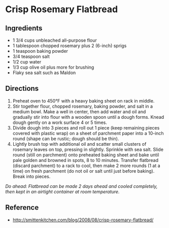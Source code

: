 # Crisp Rosemary Flatbread

## Ingredients
* 1 3/4 cups unbleached all-purpose flour
* 1 tablespoon chopped rosemary plus 2 (6-inch) sprigs
* 1 teaspoon baking powder
* 3/4 teaspoon salt
* 1/2 cup water
* 1/3 cup olive oil plus more for brushing
* Flaky sea salt such as Maldon

## Directions
1. Preheat oven to 450°F with a heavy baking sheet on rack in middle.
2. Stir together flour, chopped rosemary, baking powder, and salt in a medium bowl. Make a well in center, then add water and oil and gradually stir into flour with a wooden spoon until a dough forms. Knead dough gently on a work surface 4 or 5 times.
3. Divide dough into 3 pieces and roll out 1 piece (keep remaining pieces covered with plastic wrap) on a sheet of parchment paper into a 10-inch round (shape can be rustic; dough should be thin).
4. Lightly brush top with additional oil and scatter small clusters of rosemary leaves on top, pressing in slightly. Sprinkle with sea salt. Slide round (still on parchment) onto preheated baking sheet and bake until pale golden and browned in spots, 8 to 10 minutes. Transfer flatbread (discard parchment) to a rack to cool, then make 2 more rounds (1 at a time) on fresh parchment (do not oil or salt until just before baking). Break into pieces.

*Do ahead: Flatbread can be made 2 days ahead and cooled completely, then kept in an airtight container at room temperature.*

## Reference
* <http://smittenkitchen.com/blog/2008/08/crisp-rosemary-flatbread/>
